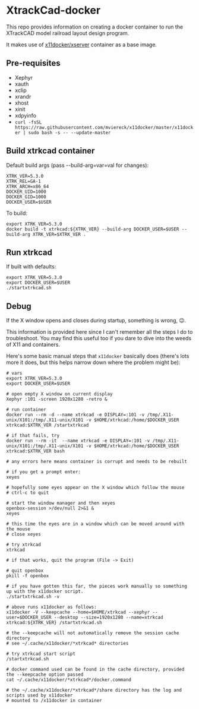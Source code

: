 # XtrackCad-docker
This repo provides information on creating a docker container to run the XTrackCAD model railroad layout design program.

It makes use of [x11docker/xserver](https://hub.docker.com/r/x11docker/xserver) container as a base image.

## Pre-requisites
* Xephyr
* xauth
* xclip
* xrandr
* xhost
* xinit
* xdpyinfo
* `curl -fsSL https://raw.githubusercontent.com/mviereck/x11docker/master/x11docker | sudo bash -s -- --update-master`

## Build xtrkcad container
Default build args (pass --build-arg=var=val for changes):
```
XTRK_VER=5.3.0
XTRK_REL=GA-1
XTRK_ARCH=x86_64
DOCKER_UID=1000
DOCKER_GID=1000
DOCKER_USER=$USER
```

To build:
```
export XTRK_VER=5.3.0
docker build -t xtrkcad:${XTRK_VER} --build-arg DOCKER_USER=$USER --build-arg XTRK_VER=$XTRK_VER .
```

## Run xtrkcad
If built with defaults:
```
export XTRK_VER=5.3.0
export DOCKER_USER=$USER
./startxtrkcad.sh
```

## Debug
If the X window opens and closes during startup, something is wrong, 😉.

This information is provided here since I can't remember all the steps I do to troubleshoot. You may find this useful too if you dare to dive into the weeds of X11 and containers.

Here's some basic manual steps that `x11docker` basically does (there's lots more it does, but this helps narrow down where the problem might be):

```
# vars
export XTRK_VER=5.3.0
export DOCKER_USER=$USER

# open empty X window on current display
Xephyr :101 -screen 1920x1280 -retro &

# run container
docker run --rm -d --name xtrkcad -e DISPLAY=:101 -v /tmp/.X11-unix/X101:/tmp/.X11-unix/X101 -v $HOME/xtrkcad:/home/$DOCKER_USER xtrkcad:$XTRK_VER /startxtrkcad

# if that fails, try
docker run --rm -it  --name xtrkcad -e DISPLAY=:101 -v /tmp/.X11-unix/X101:/tmp/.X11-unix/X101 -v $HOME/xtrkcad:/home/$DOCKER_USER xtrkcad:$XTRK_VER bash

# any errors here means container is corrupt and needs to be rebuilt

# if you get a prompt enter:
xeyes

# hopefully some eyes appear on the X window which follow the mouse
# ctrl-c to quit

# start the window manager and then xeyes
openbox-session >/dev/null 2>&1 &
xeyes

# this time the eyes are in a window which can be moved around with the mouse
# close xeyes

# try xtrkcad
xtrkcad

# if that works, quit the program (File -> Exit)

# quit openbox
pkill -f openbox

# if you have gotten this far, the pieces work manually so something up with the x11docker script.
./startxtrkcad.sh -v

# above runs x11docker as follows:
x11docker -V --keepcache --home=$HOME/xtrkcad --xephyr --user=$DOCKER_USER --desktop --size=1920x1280 --name=xtrkcad xtrkcad:${XTRK_VER} /startxtrkcad.sh

# the --keepcache will not automatically remove the session cache directory
# see ~/.cache/x11docker/*xtrkcad* directories

# try xtrkcad start script
/startxtrkcad.sh

# docker command used can be found in the cache directory, provided the --keepcache option passed
cat ~/.cache/x11docker/*xtrkcad*/docker.command

# the ~/.cache/x11docker/*xtrkcad*/share directory has the log and scripts used by x11docker
# mounted to /x11docker in container
```

